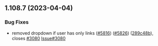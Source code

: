 ## 1.108.7 (2023-04-04)


### Bug Fixes

* removed dropdown if user has only links ([#5816](https://github.com/EddieHubCommunity/LinkFree/issues/5816)) ([#5826](https://github.com/EddieHubCommunity/LinkFree/issues/5826)) ([289c48b](https://github.com/EddieHubCommunity/LinkFree/commit/289c48ba0ef8560a145c534fbbc47ae0a8e76844)), closes [#3080](https://github.com/EddieHubCommunity/LinkFree/issues/3080) [Issue#3080](https://github.com/Issue/issues/3080)



